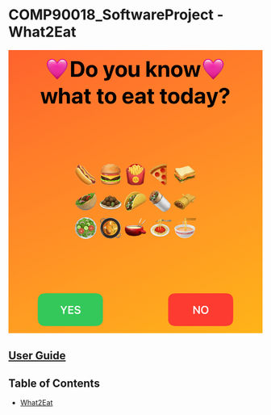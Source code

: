 # COMP90018_SoftwareProject - What2Eat

![](/readme_images/welcomeView.jpg)

## [User Guide]()

## Table of Contents
- [What2Eat](#comp90018_SoftwareProject---what2eat)
